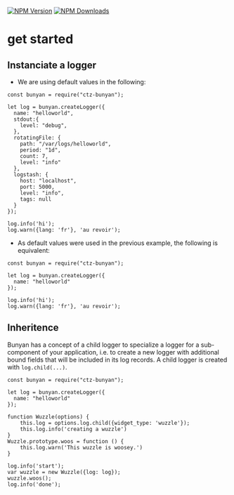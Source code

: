 [![NPM Version](http://img.shields.io/npm/v/ctz-bunyan.svg?style=flat)](https://www.npmjs.org/package/ctz-bunyan)
[![NPM Downloads](https://img.shields.io/npm/dm/ctz-bunyan.svg?style=flat)](https://www.npmjs.org/package/ctz-bunyan)

# get started

## Instanciate a logger
* We are using default values in the following:

```
const bunyan = require("ctz-bunyan");

let log = bunyan.createLogger({
  name: "helloworld",
  stdout:{
    level: "debug",
  },
  rotatingFile: {
    path: "/var/logs/helloworld",
    period: "1d",
    count: 7,
    level: "info"
  },
  logstash: {
    host: "localhost",
    port: 5000,
    level: "info",
    tags: null
  }
});

log.info('hi');
log.warn({lang: 'fr'}, 'au revoir');
```
* As default values were used in the previous example, the following is equivalent:

```
const bunyan = require("ctz-bunyan");

let log = bunyan.createLogger({
  name: "helloworld"
});

log.info('hi');
log.warn({lang: 'fr'}, 'au revoir');
```

## Inheritence

Bunyan has a concept of a child logger to specialize a logger for a sub-component of your application, i.e. to create a new logger with additional bound fields that will be included in its log records. A child logger is created with `log.child(...)`.

```
const bunyan = require("ctz-bunyan");

let log = bunyan.createLogger({
  name: "helloworld"
});

function Wuzzle(options) {
    this.log = options.log.child({widget_type: 'wuzzle'});
    this.log.info('creating a wuzzle')
}
Wuzzle.prototype.woos = function () {
    this.log.warn('This wuzzle is woosey.')
}

log.info('start');
var wuzzle = new Wuzzle({log: log});
wuzzle.woos();
log.info('done');
```
